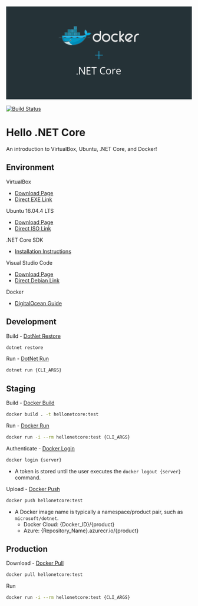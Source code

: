 <p align="center">
  <img src="https://raw.githubusercontent.com/crichmond1989/hellonetcore/master/README.logo.png" />
</p>

[![Build Status](https://api.travis-ci.org/crichmond1989/hellonetcore.png?branch=master)](https://travis-ci.org/crichmond1989/hellonetcore)

# Hello .NET Core

An introduction to VirtualBox, Ubuntu, .NET Core, and Docker!

## Environment
VirtualBox
* [Download Page](https://www.virtualbox.org/wiki/Downloads)
* [Direct EXE Link](https://download.virtualbox.org/virtualbox/5.2.8/VirtualBox-5.2.8-121009-Win.exe)

Ubuntu 16.04.4 LTS
* [Download Page](https://www.ubuntu.com/download/desktop)
* [Direct ISO Link](https://www.ubuntu.com/download/desktop/thank-you?country=US&version=16.04.4&architecture=amd64)

.NET Core SDK
* [Installation Instructions](https://www.microsoft.com/net/download/linux-package-manager/ubuntu16-04/sdk-current)

Visual Studio Code
* [Download Page](https://code.visualstudio.com/Download)
* [Direct Debian Link](https://code.visualstudio.com/docs/?dv=linux64_deb)

Docker
* [DigitalOcean Guide](https://www.digitalocean.com/community/tutorials/how-to-install-and-use-docker-on-ubuntu-16-04)

## Development
Build - [DotNet Restore](https://docs.microsoft.com/en-us/dotnet/core/tools/dotnet-restore?tabs=netcore2x)
```bash
dotnet restore
```

Run - [DotNet Run](https://docs.microsoft.com/en-us/dotnet/core/tools/dotnet-run?tabs=netcore2x)
```bash
dotnet run {CLI_ARGS}
```

## Staging
Build - [Docker Build](https://docs.docker.com/engine/reference/commandline/build/)
```bash
docker build . -t hellonetcore:test
```

Run - [Docker Run](https://docs.docker.com/engine/reference/commandline/run/)
```bash
docker run -i --rm hellonetcore:test {CLI_ARGS}
```

Authenticate - [Docker Login](https://docs.docker.com/engine/reference/commandline/login/)
```bash
docker login {server}
```
* A token is stored until the user executes the `docker logout {server}` command.

Upload - [Docker Push](https://docs.docker.com/engine/reference/commandline/push/)
```bash
docker push hellonetcore:test
```
* A Docker image name is typically a namespace/product pair, such as `microsoft/dotnet`.
  * Docker Cloud: {Docker_ID}/{product}
  * Azure: {Repository_Name}.azurecr.io/{product}

## Production
Download - [Docker Pull](https://docs.docker.com/engine/reference/commandline/pull/)
```bash
docker pull hellonetcore:test
```

Run
```bash
docker run -i --rm hellonetcore:test {CLI_ARGS}
```
